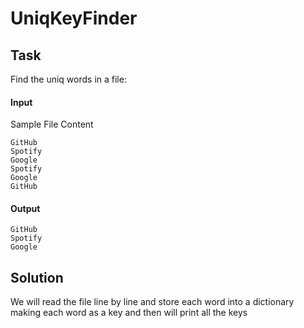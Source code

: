 # UniqKeyFinder

## Task

Find the uniq words in a file:

#### Input

Sample File Content

```
GitHub
Spotify
Google
Spotify
Google
GitHub
```

#### Output

```
GitHub
Spotify
Google
```

## Solution

We will read the file line by line and store each word into a dictionary
making each word as a key and then will print all the keys
